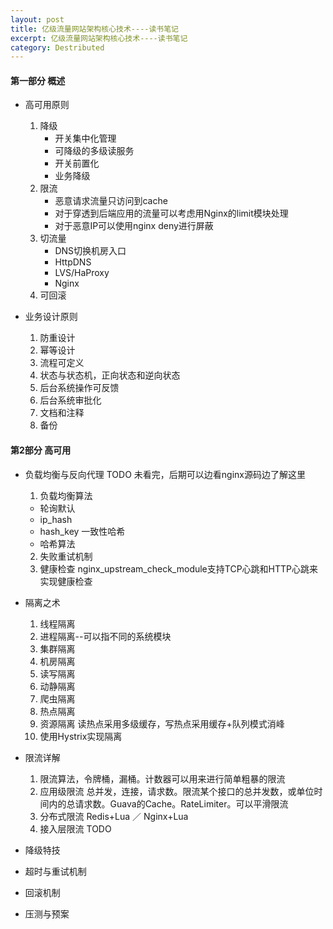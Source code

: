```yaml
---
layout: post
title: 亿级流量网站架构核心技术----读书笔记
excerpt: 亿级流量网站架构核心技术----读书笔记
category: Destributed
---
```



#### 第一部分 概述

- 高可用原则
  1. 降级
      - 开关集中化管理
      - 可降级的多级读服务
      - 开关前置化
      - 业务降级
  2. 限流
      - 恶意请求流量只访问到cache
      - 对于穿透到后端应用的流量可以考虑用Nginx的limit模块处理
      - 对于恶意IP可以使用nginx deny进行屏蔽
  3. 切流量
      - DNS切换机房入口
      - HttpDNS
      - LVS/HaProxy
      - Nginx
  4. 可回滚

- 业务设计原则
  1. 防重设计
  2. 幂等设计
  3. 流程可定义
  4. 状态与状态机，正向状态和逆向状态
  5. 后台系统操作可反馈
  6. 后台系统审批化
  7. 文档和注释
  8. 备份

#### 第2部分 高可用

- 负载均衡与反向代理   TODO 未看完，后期可以边看nginx源码边了解这里
  1. 负载均衡算法
    - 轮询默认
    - ip_hash
    - hash_key 一致性哈希
    - 哈希算法
  2. 失败重试机制
  3. 健康检查 nginx_upstream_check_module支持TCP心跳和HTTP心跳来实现健康检查

- 隔离之术
  1. 线程隔离
  2. 进程隔离--可以指不同的系统模块
  3. 集群隔离
  4. 机房隔离
  5. 读写隔离
  6. 动静隔离
  7. 爬虫隔离
  8. 热点隔离
  9. 资源隔离 读热点采用多级缓存，写热点采用缓存+队列模式消峰
  10. 使用Hystrix实现隔离

- 限流详解
  1. 限流算法，令牌桶，漏桶。计数器可以用来进行简单粗暴的限流
  2. 应用级限流 总并发，连接，请求数。限流某个接口的总并发数，或单位时间内的总请求数。Guava的Cache。RateLimiter。可以平滑限流
  3. 分布式限流 Redis+Lua ／ Nginx+Lua
  4. 接入层限流
  TODO


- 降级特技

- 超时与重试机制

- 回滚机制

- 压测与预案
